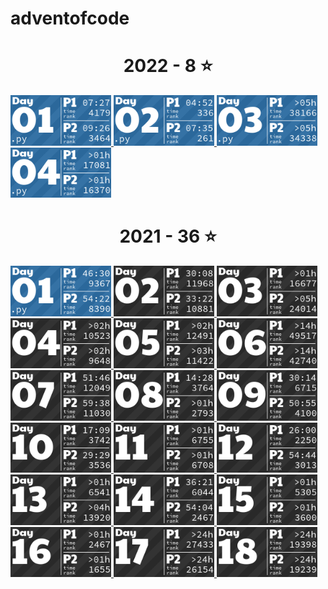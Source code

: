 # adventofcode

<!-- AOC TILES BEGIN -->
<h1 align="center">
  2022 - 8 ⭐
</h1>
<a href="2022/day1/input_reader.py">
  <img src="Media/2022/01.png" width="161px">
</a>
<a href="2022/day2/day2.py">
  <img src="Media/2022/02.png" width="161px">
</a>
<a href="2022/day3/day3.py">
  <img src="Media/2022/03.png" width="161px">
</a>
<a href="2022/day4/input_reader.py">
  <img src="Media/2022/04.png" width="161px">
</a>
<h1 align="center">
  2021 - 36 ⭐
</h1>
<a href="2021/day1/input_reader.py">
  <img src="Media/2021/01.png" width="161px">
</a>
<a href="None">
  <img src="Media/2021/02.png" width="161px">
</a>
<a href="None">
  <img src="Media/2021/03.png" width="161px">
</a>
<a href="None">
  <img src="Media/2021/04.png" width="161px">
</a>
<a href="None">
  <img src="Media/2021/05.png" width="161px">
</a>
<a href="None">
  <img src="Media/2021/06.png" width="161px">
</a>
<a href="None">
  <img src="Media/2021/07.png" width="161px">
</a>
<a href="None">
  <img src="Media/2021/08.png" width="161px">
</a>
<a href="None">
  <img src="Media/2021/09.png" width="161px">
</a>
<a href="None">
  <img src="Media/2021/10.png" width="161px">
</a>
<a href="None">
  <img src="Media/2021/11.png" width="161px">
</a>
<a href="None">
  <img src="Media/2021/12.png" width="161px">
</a>
<a href="None">
  <img src="Media/2021/13.png" width="161px">
</a>
<a href="None">
  <img src="Media/2021/14.png" width="161px">
</a>
<a href="None">
  <img src="Media/2021/15.png" width="161px">
</a>
<a href="None">
  <img src="Media/2021/16.png" width="161px">
</a>
<a href="None">
  <img src="Media/2021/17.png" width="161px">
</a>
<a href="None">
  <img src="Media/2021/18.png" width="161px">
</a>
<!-- AOC TILES END -->

